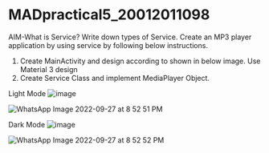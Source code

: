 # MADpractical5_20012011098

AIM-What is Service? Write down types of Service. Create an MP3 player application by using service by following below instructions.
1.	Create MainActivity and design according to shown in below image. 
Use Material 3 design
2.	Create Service Class and implement MediaPlayer Object.

Light Mode
![image](https://user-images.githubusercontent.com/110656702/202903141-03cd0ee6-3272-418f-bf26-22309a19a2f2.png)

![WhatsApp Image 2022-09-27 at 8 52 51 PM](https://user-images.githubusercontent.com/110656702/192570486-32028371-99db-4633-8e88-27bc34f83c86.jpeg)

Dark Mode
![image](https://user-images.githubusercontent.com/110656702/202903075-5c521396-a88f-4108-8e97-4ee2f675c4d7.png)

![WhatsApp Image 2022-09-27 at 8 52 52 PM](https://user-images.githubusercontent.com/110656702/192570714-27dd0838-20e2-48cd-9da9-bea08f94473d.jpeg)

